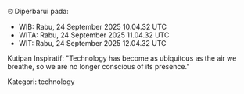 ⏰ Diperbarui pada:
- WIB: Rabu, 24 September 2025 10.04.32 UTC
- WITA: Rabu, 24 September 2025 11.04.32 UTC
- WIT: Rabu, 24 September 2025 12.04.32 UTC

Kutipan Inspiratif:
"Technology has become as ubiquitous as the air we breathe, so we are no longer conscious of its presence."


Kategori: technology


